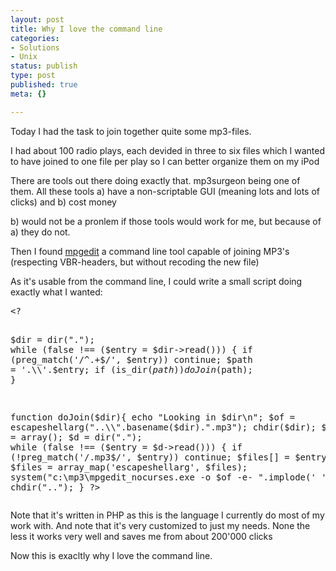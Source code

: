 ```yaml
---
layout: post
title: Why I love the command line
categories:
- Solutions
- Unix
status: publish
type: post
published: true
meta: {}

---
```

<p>Today I had the task to join together quite some mp3-files.</p>
<p>I had about 100 radio plays, each devided in three to six files which I wanted to have joined to one file per play so I can better organize them on my iPod</p>
<p>There are tools out there doing exactly that. mp3surgeon being one of them. All these tools a) have a non-scriptable GUI (meaning lots and lots of clicks) and b) cost money</p>
<p>b) would not be a pronlem if those tools would work for me, but because of a) they do not.</p>
<p>Then I found <a href="http://www.mpgedit.org/mpgedit/">mpgedit</a> a command line tool capable of joining MP3's (respecting VBR-headers, but without recoding the new file)</p>
<p>As it's usable from the command line, I could write a small script doing exactly what I wanted:</p>
<pre class="code">
&lt;?

$dir = dir(".");
while (false !== ($entry = $dir->read())) {
	if (preg_match('/^\.+$/', $entry)) continue;
	$path = '.\\'.$entry;
	if (is_dir($path))
 	    doJoin($path);
}

function doJoin($dir){
	echo "Looking in $dir\n";
	$of = escapeshellarg("..\\".basename($dir).".mp3");
	chdir($dir);
	$files = array();
	$d = dir(".");
	while (false !== ($entry = $d->read())) {
	   if (!preg_match('/\.mp3$/', $entry)) continue;
	   $files[] = $entry;
	}
	$d->close();
	sort($files);
	$files = array_map('escapeshellarg', $files);
	system("c:\mp3\mpgedit_nocurses.exe -o $of -e- ".implode(' ', $files));
	chdir("..");
}
?&gt;
</pre>
<p>Note that it's written in PHP as this is the language I currently do most of my work with. And note that it's very customized to just my needs. None the less it works very well and saves me from about 200'000 clicks</p>
<p>Now this is exacltly why I love the command line.</p>
